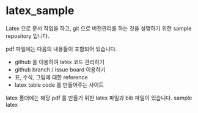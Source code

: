 # latex_sample
Latex 으로 문서 작업을 하고, git 으로 버전관리를 하는 것을 설명하기 위한 sample repository 입니다.

pdf 파일에는 다음의 내용들이 포함되어 있습니다.
- github 을 이용하여 latex 코드 관리하기
- github branch / issue board 이용하기
- 표, 수식, 그림에 대한 reference
- latex table code 를 만들어주는 사이트

latex 폴더에는 해당 pdf 를 만들기 위한 latex 파일과 bib 파일이 있습니다. sample latex 
